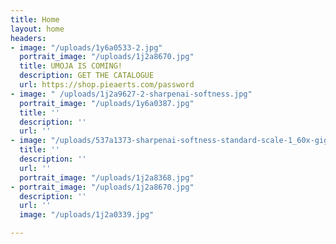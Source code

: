 ```yaml
---
title: Home
layout: home
headers:
- image: "/uploads/1y6a0533-2.jpg"
  portrait_image: "/uploads/1j2a8670.jpg"
  title: UMOJA IS COMING!
  description: GET THE CATALOGUE
  url: https://shop.pieaerts.com/password
- image: " /uploads/1j2a9627-2-sharpenai-softness.jpg"
  portrait_image: "/uploads/1y6a0387.jpg"
  title: ''
  description: ''
  url: ''
- image: "/uploads/537a1373-sharpenai-softness-standard-scale-1_60x-gigapixel.jpg"
  title: ''
  description: ''
  url: ''
  portrait_image: "/uploads/1j2a8368.jpg"
- portrait_image: "/uploads/1j2a8670.jpg"
  description: ''
  url: ''
  image: "/uploads/1j2a0339.jpg"

---
```

